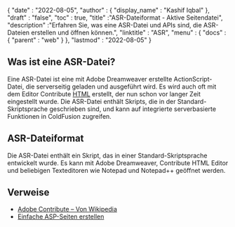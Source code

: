 {
  "date" : "2022-08-05",
  "author" : {
    "display_name" : "Kashif Iqbal"
},
  "draft" : "false",
  "toc" : true,
  "title" :"ASR-Dateiformat - Aktive Seitendatei",
  "description" :"Erfahren Sie, was eine ASR-Datei und APIs sind, die ASR-Dateien erstellen und öffnen können.",
  "linktitle" : "ASR",
  "menu" : {
    "docs" : {
      "parent" : "web"
}
},
  "lastmod" : "2022-08-05"
}

## Was ist eine ASR-Datei?

Eine ASR-Datei ist eine mit Adobe Dreamweaver erstellte ActionScript-Datei, die serverseitig geladen und ausgeführt wird. Es wird auch oft mit dem Editor Contribute [HTML](/de/web/html/) erstellt, der nun schon vor langer Zeit eingestellt wurde. Die ASR-Datei enthält Skripts, die in der Standard-Skriptsprache geschrieben sind, und kann auf integrierte serverbasierte Funktionen in ColdFusion zugreifen.

## ASR-Dateiformat

Die ASR-Datei enthält ein Skript, das in einer Standard-Skriptsprache entwickelt wurde. Es kann mit Adobe Dreamweaver, Contribute HTML Editor und beliebigen Texteditoren wie Notepad und Notepad++ geöffnet werden.

## Verweise

* [Adobe Contribute – Von Wikipedia](https://en.wikipedia.org/wiki/Adobe_Contribute)
* [Einfache ASP-Seiten erstellen](https://learn.microsoft.com/en-us/previous-versions/iis/6.0-sdk/ms524741(v=vs.90))

